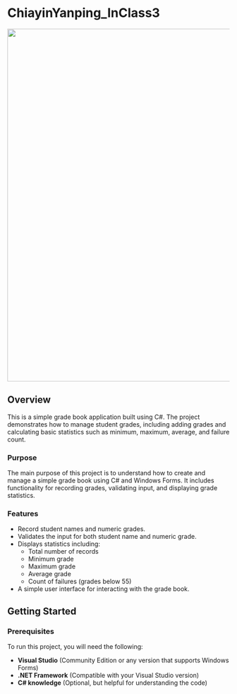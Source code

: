 # ChiayinYanping_InClass3
<img src="https://github.com/user-attachments/assets/efeed2fa-e88e-487d-915e-8c407437cc09" width="800" />


## Overview

This is a simple grade book application built using C#. The project demonstrates how to manage student grades, including adding grades and calculating basic statistics such as minimum, maximum, average, and failure count.

### Purpose

The main purpose of this project is to understand how to create and manage a simple grade book using C# and Windows Forms. It includes functionality for recording grades, validating input, and displaying grade statistics.

### Features

- Record student names and numeric grades.
- Validates the input for both student name and numeric grade.
- Displays statistics including:
  - Total number of records
  - Minimum grade
  - Maximum grade
  - Average grade
  - Count of failures (grades below 55)
- A simple user interface for interacting with the grade book.

## Getting Started

### Prerequisites

To run this project, you will need the following:

- **Visual Studio** (Community Edition or any version that supports Windows Forms)
- **.NET Framework** (Compatible with your Visual Studio version)
- **C# knowledge** (Optional, but helpful for understanding the code)
